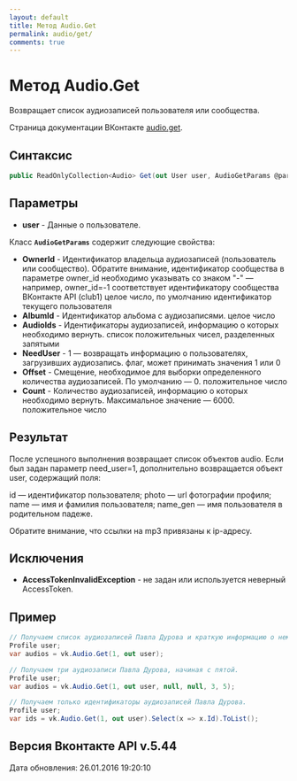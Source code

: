```yaml
---
layout: default
title: Метод Audio.Get
permalink: audio/get/
comments: true
---
```

# Метод Audio.Get
Возвращает список аудиозаписей пользователя или сообщества.

Страница документации ВКонтакте [audio.get](https://vk.com/dev/audio.get).
## Синтаксис
``` csharp
public ReadOnlyCollection<Audio> Get(out User user, AudioGetParams @params)
```

## Параметры
+ **user** - Данные о пользователе.

Класс **`AudioGetParams`** содержит следующие свойства:

+ **OwnerId** - Идентификатор владельца аудиозаписей (пользователь или сообщество). Обратите внимание, идентификатор сообщества в параметре owner_id необходимо указывать со знаком "-" — например, owner_id=-1 соответствует идентификатору сообщества ВКонтакте API (club1)  целое число, по умолчанию идентификатор текущего пользователя
+ **AlbumId** - Идентификатор альбома с аудиозаписями. целое число
+ **AudioIds** - Идентификаторы аудиозаписей, информацию о которых необходимо вернуть. список положительных чисел, разделенных запятыми
+ **NeedUser** - 1 — возвращать информацию о пользователях, загрузивших аудиозапись. флаг, может принимать значения 1 или 0
+ **Offset** - Смещение, необходимое для выборки определенного количества аудиозаписей. По умолчанию — 0. положительное число
+ **Count** - Количество аудиозаписей, информацию о которых необходимо вернуть. Максимальное значение — 6000. положительное число

## Результат
После успешного выполнения возвращает список объектов audio. 
Если был задан параметр need_user=1, дополнительно возвращается объект user, содержащий поля: 

id — идентификатор пользователя; 
photo — url фотографии профиля; 
name — имя и фамилия пользователя; 
name_gen — имя пользователя в родительном падеже. 

Обратите внимание, что ссылки на mp3 привязаны к ip-адресу.

## Исключения
+ **AccessTokenInvalidException** - не задан или используется неверный AccessToken.

## Пример
```csharp
// Получаем список аудиозаписей Павла Дурова и краткую информацию о нем.
Profile user;
var audios = vk.Audio.Get(1, out user);

// Получаем три аудиозаписи Павла Дурова, начиная с пятой.
Profile user;
var audios = vk.Audio.Get(1, out user, null, null, 3, 5);

// Получаем только идентификаторы аудиозаписей Павла Дурова.
Profile user;
var ids = vk.Audio.Get(1, out user).Select(x => x.Id).ToList();
```

## Версия Вконтакте API v.5.44
Дата обновления: 26.01.2016 19:20:10
